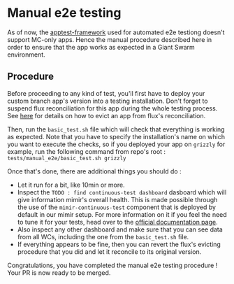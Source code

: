 # Manual e2e testing

As of now, the [apptest-framework](https://github.com/giantswarm/apptest-framework) used for automated e2e testiong doesn't support MC-only apps. Hence the manual procedure described here in order to ensure that the app works as expected in a Giant Swarm environment.

## Procedure

Before proceeding to any kind of test, you'll first have to deploy your custom branch app's version into a testing installation. Don't forget to suspend flux reconciliation for this app during the whole testing process. See [here](https://intranet.giantswarm.io/docs/dev-and-releng/flux/suspending-flux/#how-to-be-more-granular--subtle-with-suspending-resources-and-why-be-careful-with-this) for details on how to evict an app from flux's reconciliation.

Then, run the `basic_test.sh` file which will check that everything is working as expected. Note that you have to specify the installation's name on which you want to execute the checks, so if you deployed your app on `grizzly` for example, run the following command from repo's root : `tests/manual_e2e/basic_test.sh grizzly`  

Once that's done, there are additional things you should do :

- Let it run for a bit, like 10min or more.
- Inspect the `TODO : find continuous-test dashboard` dasboard which will give information mimir's overall health. This is made possible through the use of the `mimir-continuous-test` component that is deployed by default in our mimir setup. For more information on it if you feel the need to tune it for your tests, head over to the [official documentation page](https://grafana.com/docs/mimir/latest/manage/tools/mimir-continuous-test/).
- Also inspect any other dashboard and make sure that you can see data from all WCs, including the one from the `basic_test.sh` file.
- If everything appears to be fine, then you can revert the flux's evicting procedure that you did and let it reconcile to its original version.

Congratulations, you have completed the manual e2e testing procedure ! Your PR is now ready to be merged.
